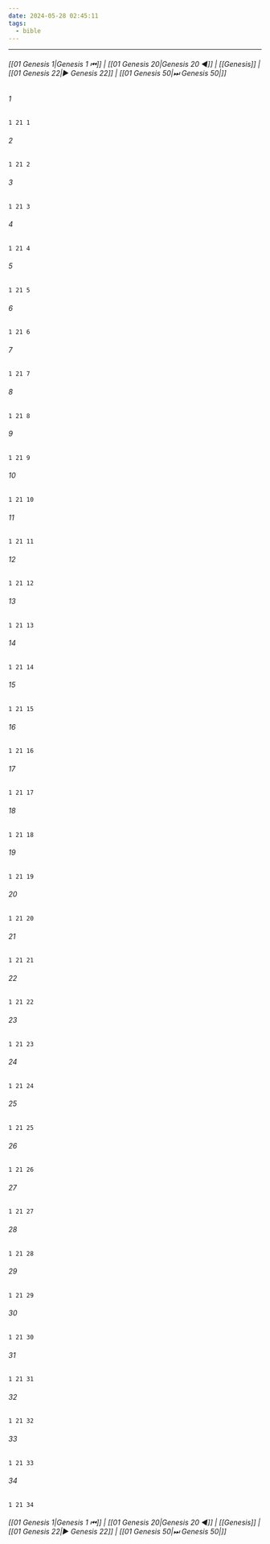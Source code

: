 ```yaml
---
date: 2024-05-28 02:45:11
tags:
  - bible
---
```

___

###### [[01 Genesis 1|Genesis 1 ⏮]] | [[01 Genesis 20|Genesis 20 ◀]] | [[Genesis]] | [[01 Genesis 22|▶ Genesis 22]] | [[01 Genesis 50|⏭ Genesis 50|]]

###### 1
``` verse
1 21 1 
```
###### 2
``` verse
1 21 2 
```
###### 3
``` verse
1 21 3 
```
###### 4
``` verse
1 21 4 
```
###### 5
``` verse
1 21 5 
```
###### 6
``` verse
1 21 6 
```
###### 7
``` verse
1 21 7 
```
###### 8
``` verse
1 21 8 
```
###### 9
``` verse
1 21 9 
```
###### 10
``` verse
1 21 10 
```
###### 11
``` verse
1 21 11 
```
###### 12
``` verse
1 21 12 
```
###### 13
``` verse
1 21 13 
```
###### 14
``` verse
1 21 14 
```
###### 15
``` verse
1 21 15 
```
###### 16
``` verse
1 21 16 
```
###### 17
``` verse
1 21 17 
```
###### 18
``` verse
1 21 18 
```
###### 19
``` verse
1 21 19 
```
###### 20
``` verse
1 21 20 
```
###### 21
``` verse
1 21 21 
```
###### 22
``` verse
1 21 22 
```
###### 23
``` verse
1 21 23 
```
###### 24
``` verse
1 21 24 
```
###### 25
``` verse
1 21 25 
```
###### 26
``` verse
1 21 26 
```
###### 27
``` verse
1 21 27 
```
###### 28
``` verse
1 21 28 
```
###### 29
``` verse
1 21 29 
```
###### 30
``` verse
1 21 30 
```
###### 31
``` verse
1 21 31 
```
###### 32
``` verse
1 21 32 
```
###### 33
``` verse
1 21 33 
```
###### 34
``` verse
1 21 34 
```

###### [[01 Genesis 1|Genesis 1 ⏮]] | [[01 Genesis 20|Genesis 20 ◀]] | [[Genesis]] | [[01 Genesis 22|▶ Genesis 22]] | [[01 Genesis 50|⏭ Genesis 50|]]

